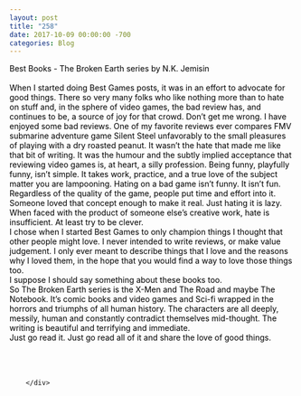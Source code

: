 ```yaml
---
layout: post
title: "258"
date: 2017-10-09 00:00:00 -700
categories: Blog
---
```


<div class="blog-content">
				<div class="paragraph"><span><span style="color:rgb(0, 0, 0)">Best Books - The Broken Earth series by N.K. Jemisin</span></span><br><span></span><br><span><span style="color:rgb(0, 0, 0)">When I started doing Best Games posts, it was in an effort to advocate for good things. There so very many folks who like nothing more than to hate on stuff and, in the sphere of video games, the bad review has, and continues to be, a source of joy for that crowd. Don&rsquo;t get me wrong. I have enjoyed some bad reviews. One of my favorite reviews ever compares FMV submarine adventure game Silent Steel unfavorably to the small pleasures of playing with a dry roasted peanut. It wasn&rsquo;t the hate that made me like that bit of writing. It was the humour and the subtly implied acceptance that reviewing video games is, at heart, a silly profession. Being funny, playfully funny, isn&rsquo;t simple. It takes work, practice, and a true love of the subject matter you are lampooning. Hating on a bad game isn&rsquo;t funny. It isn&rsquo;t fun. Regardless of the quality of the game, people put time and effort into it. Someone loved that concept enough to make it real. Just hating it is lazy. When faced with the product of someone else&rsquo;s creative work, hate is insufficient. At least try to be clever. </span></span><br><span></span><span><span style="color:rgb(0, 0, 0)">I chose when I started Best Games to only champion things I thought that other people might love. I never intended to write reviews, or make value judgement. I only ever meant to describe things that I love and the reasons why I loved them, in the hope that you would find a way to love those things too.</span></span><br><span></span><span><span style="color:rgb(0, 0, 0)">I suppose I should say something about these books too. </span></span><br><span></span><span><span style="color:rgb(0, 0, 0)">So The Broken Earth series is the X-Men and The Road and maybe The Notebook. It&rsquo;s comic books and video games and Sci-fi wrapped in the horrors and triumphs of all human history. The characters are all deeply, messily, human and constantly contradict themselves mid-thought. The writing is beautiful and terrifying and immediate. </span></span><br><span></span><span><span style="color:rgb(0, 0, 0)">Just go read it. Just go read all of it and share the love of good things. </span></span><br><span></span><br><br>&#8203;</div>

		</div>
        